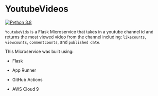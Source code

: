 # YoutubeVideos

[![Python 3.8](https://github.com/marlhakizi/YoutubeVids/actions/workflows/main.yml/badge.svg)](https://github.com/marlhakizi/YoutubeVids/actions/workflows/main.yml)



`YoutubeVids` is a Flask Microservice that takes in a youtube channel id and returns the most viewed video from the channel including: `likecounts`, `viewcounts`, `commentcounts`, and `published date`. 

This Microservice was built using:

- Flask

- App Runner

- GitHub Actions

- AWS Cloud 9
